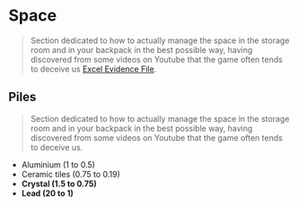 # Space
> Section dedicated to how to actually manage the space in the storage room and in your backpack in the best possible way, having discovered from some videos on Youtube that the game often tends to deceive us [Excel Evidence File](https://drive.google.com/file/d/17RoWB4QoahkdskcCppSCkurrNy6BTecX/view).

## Piles
> Section dedicated to how to actually manage the space in the storage room and in your backpack in the best possible way, having discovered from some videos on Youtube that the game often tends to deceive us.

- Aluminium (1 to 0.5)
- Ceramic tiles (0.75 to 0.19)
- **Crystal (1.5 to 0.75)**
- **Lead (20 to 1)**